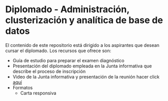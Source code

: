 # Diplomado - Administración, clusterización y analítica de base de datos

El contenido de este repositorio está dirigido a los aspirantes que desean
cursar el diplomado. Los recursos que ofrece son:

* Guía de estudio para preparar el examen diagnóstico
* Presentación del diplomado empleada en la Junta informativa que describe el
  proceso de inscripción
* Video de la Junta informativa y presentación de la reunión
  hacer click [aquí](https://drive.google.com/drive/folders/1B5plPkYql3TSuaGSwpdM9OtpxP_Z9t0G?usp=sharing)
* Formatos
  * Carta responsiva
